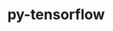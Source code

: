 ---
title: "py-tensorflow"
layout: cache
categories: [package, develop]
meta: {"compilers": ["gcc@11.4.0", "gcc@13.2.0"], "num_specs": 82, "num_specs_by_stack": {"e4s": 11, "e4s-neoverse_v1": 4, "ml-linux-aarch64-cpu": 14, "ml-linux-aarch64-cuda": 12, "ml-linux-x86_64-cpu": 14, "ml-linux-x86_64-cuda": 13, "ml-linux-x86_64-rocm": 14, "root": 82}, "oss": ["ubuntu22.04", "ubuntu24.04"], "platforms": ["linux"], "stacks": ["e4s", "e4s-neoverse_v1", "ml-linux-aarch64-cpu", "ml-linux-aarch64-cuda", "ml-linux-x86_64-cpu", "ml-linux-x86_64-cuda", "ml-linux-x86_64-rocm", "root"], "targets": ["aarch64", "neoverse_v1", "x86_64_v3"], "versions": ["2.16.2", "2.18.0", "2.18.0-rocm-enhanced"]}
spec_details: [{"compiler": "gcc@13.2.0", "hash": "277ghmo4fo4wp6eezctsyyyfr2fnono6", "os": "ubuntu24.04", "platform": "linux", "size": "-", "stacks": ["ml-linux-aarch64-cuda", "root"], "target": "aarch64", "variants": ["~android", "build_system=generic", "~computecpp", "+cuda", "cuda_arch:=80", "+dynamic_kernels", "~gcp", "~gdr", "~ios", "~jemalloc", "~mkl", "~monolithic", "~mpi", "+nccl", "~ngraph", "~numa", "~opencl", "patches:=2017b3e,e061875", "~rocm", "~tensorrt", "~verbs", "+xla"], "versions": ["2.18.0"]}, {"compiler": "gcc@13.2.0", "hash": "2meh7m5z6cycvd5pll6fggfbb4isans2", "os": "ubuntu24.04", "platform": "linux", "size": "-", "stacks": ["ml-linux-aarch64-cpu", "root"], "target": "aarch64", "variants": ["~android", "build_system=generic", "~computecpp", "~cuda", "+dynamic_kernels", "~gcp", "~gdr", "~ios", "~jemalloc", "~mkl", "~monolithic", "~mpi", "~nccl", "~ngraph", "~numa", "~opencl", "patches:=2017b3e,e061875", "~rocm", "~tensorrt", "~verbs", "+xla"], "versions": ["2.18.0"]}, {"compiler": "gcc@13.2.0", "hash": "344tdjnmjvqwqbdm5mnxhayjufgvpbpt", "os": "ubuntu24.04", "platform": "linux", "size": "-", "stacks": ["ml-linux-x86_64-cuda", "root"], "target": "x86_64_v3", "variants": ["~android", "build_system=generic", "~computecpp", "+cuda", "cuda_arch:=80", "+dynamic_kernels", "~gcp", "~gdr", "~ios", "~jemalloc", "~mkl", "~monolithic", "~mpi", "+nccl", "~ngraph", "~numa", "~opencl", "patches:=2017b3e,e061875", "~rocm", "~tensorrt", "~verbs", "+xla"], "versions": ["2.18.0"]}, {"compiler": "gcc@13.2.0", "hash": "3htnwcgt3motuex56oii7qovylmzcrs5", "os": "ubuntu24.04", "platform": "linux", "size": "-", "stacks": ["ml-linux-aarch64-cuda", "root"], "target": "aarch64", "variants": ["~android", "build_system=generic", "~computecpp", "+cuda", "cuda_arch:=80", "+dynamic_kernels", "~gcp", "~gdr", "~ios", "~jemalloc", "~mkl", "~monolithic", "~mpi", "+nccl", "~ngraph", "~numa", "~opencl", "patches:=2017b3e,e061875", "~rocm", "~tensorrt", "~verbs", "+xla"], "versions": ["2.18.0"]}, {"compiler": "gcc@13.2.0", "hash": "3jlxxfh6ewj6uly7nbwg475c43ma33vw", "os": "ubuntu24.04", "platform": "linux", "size": "-", "stacks": ["ml-linux-x86_64-rocm", "root"], "target": "x86_64_v3", "variants": ["amdgpu_target:=gfx90a", "~android", "build_system=generic", "~computecpp", "~cuda", "+dynamic_kernels", "~gcp", "~gdr", "~ios", "~jemalloc", "~mkl", "~monolithic", "~mpi", "+nccl", "~ngraph", "~numa", "~opencl", "patches:=2017b3e,34eee7f,e061875", "+rocm", "~tensorrt", "~verbs", "+xla"], "versions": ["2.18.0-rocm-enhanced"]}, {"compiler": "gcc@13.2.0", "hash": "3lc57rl3ioi2b4f3vqkqkczaknuews7o", "os": "ubuntu24.04", "platform": "linux", "size": "-", "stacks": ["ml-linux-x86_64-cuda", "root"], "target": "x86_64_v3", "variants": ["~android", "build_system=generic", "~computecpp", "+cuda", "cuda_arch:=80", "+dynamic_kernels", "~gcp", "~gdr", "~ios", "~jemalloc", "~mkl", "~monolithic", "~mpi", "+nccl", "~ngraph", "~numa", "~opencl", "patches:=2017b3e,e061875", "~rocm", "~tensorrt", "~verbs", "+xla"], "versions": ["2.18.0"]}, {"compiler": "gcc@13.2.0", "hash": "4cjqgfyu7gqjoiunnacopivjxvvc3wx7", "os": "ubuntu24.04", "platform": "linux", "size": "-", "stacks": ["ml-linux-aarch64-cuda", "root"], "target": "aarch64", "variants": ["~android", "build_system=generic", "~computecpp", "+cuda", "cuda_arch:=80", "+dynamic_kernels", "~gcp", "~gdr", "~ios", "~jemalloc", "~mkl", "~monolithic", "~mpi", "+nccl", "~ngraph", "~numa", "~opencl", "patches:=2017b3e,e061875", "~rocm", "~tensorrt", "~verbs", "+xla"], "versions": ["2.18.0"]}, {"compiler": "gcc@11.4.0", "hash": "4myzzqdqkkqtatc7knxtlnpafrpvx75b", "os": "ubuntu22.04", "platform": "linux", "size": "-", "stacks": ["e4s", "root"], "target": "x86_64_v3", "variants": ["~android", "~aws", "build_system=generic", "~computecpp", "~cuda", "+dynamic_kernels", "~gcp", "~gdr", "~hdfs", "~ios", "~jemalloc", "~mkl", "~monolithic", "+mpi", "~nccl", "~ngraph", "~numa", "~opencl", "patches:=2017b3e,e061875", "~rocm", "~tensorrt", "~verbs", "+xla"], "versions": ["2.16.2"]}, {"compiler": "gcc@13.2.0", "hash": "4rh47bdmc4h6a7aql6hti43npsmoxyd5", "os": "ubuntu24.04", "platform": "linux", "size": "-", "stacks": ["ml-linux-x86_64-cpu", "root"], "target": "x86_64_v3", "variants": ["~android", "build_system=generic", "~computecpp", "~cuda", "+dynamic_kernels", "~gcp", "~gdr", "~ios", "~jemalloc", "~mkl", "~monolithic", "~mpi", "~nccl", "~ngraph", "~numa", "~opencl", "patches:=2017b3e,e061875", "~rocm", "~tensorrt", "~verbs", "+xla"], "versions": ["2.18.0"]}, {"compiler": "gcc@13.2.0", "hash": "4shv7za4u66mferc4ts2dqkzg2ncjng4", "os": "ubuntu24.04", "platform": "linux", "size": "-", "stacks": ["ml-linux-aarch64-cpu", "root"], "target": "aarch64", "variants": ["~android", "build_system=generic", "~computecpp", "~cuda", "+dynamic_kernels", "~gcp", "~gdr", "~ios", "~jemalloc", "~mkl", "~monolithic", "~mpi", "~nccl", "~ngraph", "~numa", "~opencl", "patches:=2017b3e,e061875", "~rocm", "~tensorrt", "~verbs", "+xla"], "versions": ["2.18.0"]}, {"compiler": "gcc@13.2.0", "hash": "4wzabkc5uw52j7zihjhgmv2jwmxasm5g", "os": "ubuntu24.04", "platform": "linux", "size": "-", "stacks": ["ml-linux-x86_64-cpu", "root"], "target": "x86_64_v3", "variants": ["~android", "build_system=generic", "~computecpp", "~cuda", "+dynamic_kernels", "~gcp", "~gdr", "~ios", "~jemalloc", "~mkl", "~monolithic", "~mpi", "~nccl", "~ngraph", "~numa", "~opencl", "patches:=2017b3e,e061875", "~rocm", "~tensorrt", "~verbs", "+xla"], "versions": ["2.18.0"]}, {"compiler": "gcc@13.2.0", "hash": "6exbdhbjy7o4s636vdur545tkpvucg6k", "os": "ubuntu24.04", "platform": "linux", "size": "-", "stacks": ["ml-linux-x86_64-cpu", "root"], "target": "x86_64_v3", "variants": ["~android", "build_system=generic", "~computecpp", "~cuda", "+dynamic_kernels", "~gcp", "~gdr", "~ios", "~jemalloc", "~mkl", "~monolithic", "~mpi", "~nccl", "~ngraph", "~numa", "~opencl", "patches:=2017b3e,e061875", "~rocm", "~tensorrt", "~verbs", "+xla"], "versions": ["2.18.0"]}, {"compiler": "gcc@13.2.0", "hash": "6kvkbg6mv6d6cwsihukf42lbppp6tz6z", "os": "ubuntu24.04", "platform": "linux", "size": "-", "stacks": ["ml-linux-x86_64-cuda", "root"], "target": "x86_64_v3", "variants": ["~android", "build_system=generic", "~computecpp", "+cuda", "cuda_arch:=80", "+dynamic_kernels", "~gcp", "~gdr", "~ios", "~jemalloc", "~mkl", "~monolithic", "~mpi", "+nccl", "~ngraph", "~numa", "~opencl", "patches:=2017b3e,e061875", "~rocm", "~tensorrt", "~verbs", "+xla"], "versions": ["2.18.0"]}, {"compiler": "gcc@13.2.0", "hash": "72ddngp7gohen4edc7nfg6w5kxksuj6r", "os": "ubuntu24.04", "platform": "linux", "size": "-", "stacks": ["ml-linux-x86_64-cuda", "root"], "target": "x86_64_v3", "variants": ["~android", "build_system=generic", "~computecpp", "+cuda", "cuda_arch:=80", "+dynamic_kernels", "~gcp", "~gdr", "~ios", "~jemalloc", "~mkl", "~monolithic", "~mpi", "+nccl", "~ngraph", "~numa", "~opencl", "patches:=2017b3e,e061875", "~rocm", "~tensorrt", "~verbs", "+xla"], "versions": ["2.18.0"]}, {"compiler": "gcc@13.2.0", "hash": "7a25sdt3kgotk445uxvyndgvolbqguwu", "os": "ubuntu24.04", "platform": "linux", "size": "-", "stacks": ["ml-linux-aarch64-cpu", "root"], "target": "aarch64", "variants": ["~android", "build_system=generic", "~computecpp", "~cuda", "+dynamic_kernels", "~gcp", "~gdr", "~ios", "~jemalloc", "~mkl", "~monolithic", "~mpi", "~nccl", "~ngraph", "~numa", "~opencl", "patches:=2017b3e,e061875", "~rocm", "~tensorrt", "~verbs", "+xla"], "versions": ["2.18.0"]}, {"compiler": "gcc@13.2.0", "hash": "7fiq7jcqjmeajfhimeiupbrtf36kcnyi", "os": "ubuntu24.04", "platform": "linux", "size": "-", "stacks": ["ml-linux-x86_64-rocm", "root"], "target": "x86_64_v3", "variants": ["amdgpu_target:=gfx90a", "~android", "build_system=generic", "~computecpp", "~cuda", "+dynamic_kernels", "~gcp", "~gdr", "~ios", "~jemalloc", "~mkl", "~monolithic", "~mpi", "+nccl", "~ngraph", "~numa", "~opencl", "patches:=2017b3e,34eee7f,e061875", "+rocm", "~tensorrt", "~verbs", "+xla"], "versions": ["2.18.0-rocm-enhanced"]}, {"compiler": "gcc@11.4.0", "hash": "7r7bqk32xjjdt6yzpl5h6zaee2uzahgy", "os": "ubuntu22.04", "platform": "linux", "size": "-", "stacks": ["e4s-neoverse_v1", "root"], "target": "neoverse_v1", "variants": ["~android", "~aws", "build_system=generic", "~computecpp", "~cuda", "+dynamic_kernels", "~gcp", "~gdr", "~hdfs", "~ios", "~jemalloc", "~mkl", "~monolithic", "+mpi", "~nccl", "~ngraph", "~numa", "~opencl", "patches:=2017b3e,e538be3", "~rocm", "~tensorrt", "~verbs", "+xla"], "versions": ["2.16.2"]}, {"compiler": "gcc@13.2.0", "hash": "aityfpc5t35ank3zqj6mgtqfrqhx5fnf", "os": "ubuntu24.04", "platform": "linux", "size": "-", "stacks": ["ml-linux-x86_64-rocm", "root"], "target": "x86_64_v3", "variants": ["amdgpu_target:=gfx90a", "~android", "build_system=generic", "~computecpp", "~cuda", "+dynamic_kernels", "~gcp", "~gdr", "~ios", "~jemalloc", "~mkl", "~monolithic", "~mpi", "+nccl", "~ngraph", "~numa", "~opencl", "patches:=2017b3e,34eee7f,e061875", "+rocm", "~tensorrt", "~verbs", "+xla"], "versions": ["2.18.0-rocm-enhanced"]}, {"compiler": "gcc@13.2.0", "hash": "chdslfn4vqcasltgwdy2hkikbcat2w7f", "os": "ubuntu24.04", "platform": "linux", "size": "-", "stacks": ["ml-linux-x86_64-rocm", "root"], "target": "x86_64_v3", "variants": ["amdgpu_target:=gfx90a", "~android", "build_system=generic", "~computecpp", "~cuda", "+dynamic_kernels", "~gcp", "~gdr", "~ios", "~jemalloc", "~mkl", "~monolithic", "~mpi", "+nccl", "~ngraph", "~numa", "~opencl", "patches:=2017b3e,34eee7f,e061875", "+rocm", "~tensorrt", "~verbs", "+xla"], "versions": ["2.18.0-rocm-enhanced"]}, {"compiler": "gcc@11.4.0", "hash": "cimnqmv5nv5rflh7roq4cgpwc3b7towm", "os": "ubuntu22.04", "platform": "linux", "size": "-", "stacks": ["e4s", "root"], "target": "x86_64_v3", "variants": ["~android", "~aws", "build_system=generic", "~computecpp", "~cuda", "+dynamic_kernels", "~gcp", "~gdr", "~hdfs", "~ios", "~jemalloc", "~mkl", "~monolithic", "+mpi", "~nccl", "~ngraph", "~numa", "~opencl", "patches:=2017b3e,e061875", "~rocm", "~tensorrt", "~verbs", "+xla"], "versions": ["2.16.2"]}, {"compiler": "gcc@13.2.0", "hash": "dbksw6hxqweqpdxqmapvkgenxypbigje", "os": "ubuntu24.04", "platform": "linux", "size": "-", "stacks": ["ml-linux-x86_64-cuda", "root"], "target": "x86_64_v3", "variants": ["~android", "build_system=generic", "~computecpp", "+cuda", "cuda_arch:=80", "+dynamic_kernels", "~gcp", "~gdr", "~ios", "~jemalloc", "~mkl", "~monolithic", "~mpi", "+nccl", "~ngraph", "~numa", "~opencl", "patches:=2017b3e,e061875", "~rocm", "~tensorrt", "~verbs", "+xla"], "versions": ["2.18.0"]}, {"compiler": "gcc@13.2.0", "hash": "dqyl2rnk4z2t4g3z44qwa44v6mqfl4m3", "os": "ubuntu24.04", "platform": "linux", "size": "-", "stacks": ["ml-linux-aarch64-cuda", "root"], "target": "aarch64", "variants": ["~android", "build_system=generic", "~computecpp", "+cuda", "cuda_arch:=80", "+dynamic_kernels", "~gcp", "~gdr", "~ios", "~jemalloc", "~mkl", "~monolithic", "~mpi", "+nccl", "~ngraph", "~numa", "~opencl", "patches:=2017b3e,e061875", "~rocm", "~tensorrt", "~verbs", "+xla"], "versions": ["2.18.0"]}, {"compiler": "gcc@11.4.0", "hash": "epxbk6avvjh7en6t3zmsv2to2gg7lnet", "os": "ubuntu22.04", "platform": "linux", "size": "-", "stacks": ["e4s", "root"], "target": "x86_64_v3", "variants": ["~android", "~aws", "build_system=generic", "~computecpp", "~cuda", "+dynamic_kernels", "~gcp", "~gdr", "~hdfs", "~ios", "~jemalloc", "~mkl", "~monolithic", "+mpi", "~nccl", "~ngraph", "~numa", "~opencl", "patches:=2017b3e,e061875", "~rocm", "~tensorrt", "~verbs", "+xla"], "versions": ["2.16.2"]}, {"compiler": "gcc@11.4.0", "hash": "fgpoe4zi3vaotgb3tfu47yaggyzl4gk3", "os": "ubuntu22.04", "platform": "linux", "size": "-", "stacks": ["e4s", "root"], "target": "x86_64_v3", "variants": ["~android", "~aws", "build_system=generic", "~computecpp", "~cuda", "+dynamic_kernels", "~gcp", "~gdr", "~hdfs", "~ios", "~jemalloc", "~mkl", "~monolithic", "+mpi", "~nccl", "~ngraph", "~numa", "~opencl", "patches:=2017b3e,e061875", "~rocm", "~tensorrt", "~verbs", "+xla"], "versions": ["2.16.2"]}, {"compiler": "gcc@13.2.0", "hash": "ft73glndjzqt4baiccd46sk6yavn23gu", "os": "ubuntu24.04", "platform": "linux", "size": "-", "stacks": ["ml-linux-x86_64-cuda", "root"], "target": "x86_64_v3", "variants": ["~android", "build_system=generic", "~computecpp", "+cuda", "cuda_arch:=80", "+dynamic_kernels", "~gcp", "~gdr", "~ios", "~jemalloc", "~mkl", "~monolithic", "~mpi", "+nccl", "~ngraph", "~numa", "~opencl", "patches:=2017b3e,e061875", "~rocm", "~tensorrt", "~verbs", "+xla"], "versions": ["2.18.0"]}, {"compiler": "gcc@13.2.0", "hash": "fyogpq76bhdrbupqytgjdhz5luqyau4q", "os": "ubuntu24.04", "platform": "linux", "size": "-", "stacks": ["ml-linux-x86_64-cuda", "root"], "target": "x86_64_v3", "variants": ["~android", "build_system=generic", "~computecpp", "+cuda", "cuda_arch:=80", "+dynamic_kernels", "~gcp", "~gdr", "~ios", "~jemalloc", "~mkl", "~monolithic", "~mpi", "+nccl", "~ngraph", "~numa", "~opencl", "patches:=2017b3e,e061875", "~rocm", "~tensorrt", "~verbs", "+xla"], "versions": ["2.18.0"]}, {"compiler": "gcc@13.2.0", "hash": "g7yrpdi7otvujobsvbqcrukch7wgr6yn", "os": "ubuntu24.04", "platform": "linux", "size": "-", "stacks": ["ml-linux-x86_64-cpu", "root"], "target": "x86_64_v3", "variants": ["~android", "build_system=generic", "~computecpp", "~cuda", "+dynamic_kernels", "~gcp", "~gdr", "~ios", "~jemalloc", "~mkl", "~monolithic", "~mpi", "~nccl", "~ngraph", "~numa", "~opencl", "patches:=2017b3e,e061875", "~rocm", "~tensorrt", "~verbs", "+xla"], "versions": ["2.18.0"]}, {"compiler": "gcc@13.2.0", "hash": "gc5m4r5mv5ouz4fx4543rm6i6j5hvet5", "os": "ubuntu24.04", "platform": "linux", "size": "-", "stacks": ["ml-linux-aarch64-cpu", "root"], "target": "aarch64", "variants": ["~android", "build_system=generic", "~computecpp", "~cuda", "+dynamic_kernels", "~gcp", "~gdr", "~ios", "~jemalloc", "~mkl", "~monolithic", "~mpi", "~nccl", "~ngraph", "~numa", "~opencl", "patches:=2017b3e,e061875", "~rocm", "~tensorrt", "~verbs", "+xla"], "versions": ["2.18.0"]}, {"compiler": "gcc@13.2.0", "hash": "gjwz7ebap5bunduls7felabjpq2p64vo", "os": "ubuntu24.04", "platform": "linux", "size": "-", "stacks": ["ml-linux-x86_64-rocm", "root"], "target": "x86_64_v3", "variants": ["amdgpu_target:=gfx90a", "~android", "build_system=generic", "~computecpp", "~cuda", "+dynamic_kernels", "~gcp", "~gdr", "~ios", "~jemalloc", "~mkl", "~monolithic", "~mpi", "+nccl", "~ngraph", "~numa", "~opencl", "patches:=2017b3e,34eee7f,e061875", "+rocm", "~tensorrt", "~verbs", "+xla"], "versions": ["2.18.0-rocm-enhanced"]}, {"compiler": "gcc@13.2.0", "hash": "hv6dpr7r2mtismvkwwmsgcukqojsnbql", "os": "ubuntu24.04", "platform": "linux", "size": "-", "stacks": ["ml-linux-x86_64-rocm", "root"], "target": "x86_64_v3", "variants": ["amdgpu_target:=gfx90a", "~android", "build_system=generic", "~computecpp", "~cuda", "+dynamic_kernels", "~gcp", "~gdr", "~ios", "~jemalloc", "~mkl", "~monolithic", "~mpi", "+nccl", "~ngraph", "~numa", "~opencl", "patches:=2017b3e,34eee7f,e061875", "+rocm", "~tensorrt", "~verbs", "+xla"], "versions": ["2.18.0-rocm-enhanced"]}, {"compiler": "gcc@13.2.0", "hash": "hvxge5rahxqqi3x5pphr2wuccizedois", "os": "ubuntu24.04", "platform": "linux", "size": "-", "stacks": ["ml-linux-x86_64-cpu", "root"], "target": "x86_64_v3", "variants": ["~android", "build_system=generic", "~computecpp", "~cuda", "+dynamic_kernels", "~gcp", "~gdr", "~ios", "~jemalloc", "~mkl", "~monolithic", "~mpi", "~nccl", "~ngraph", "~numa", "~opencl", "patches:=2017b3e,e061875", "~rocm", "~tensorrt", "~verbs", "+xla"], "versions": ["2.18.0"]}, {"compiler": "gcc@11.4.0", "hash": "i3j5pixpbvcihp4nwhciulcnfkzzdxkw", "os": "ubuntu22.04", "platform": "linux", "size": "-", "stacks": ["e4s", "root"], "target": "x86_64_v3", "variants": ["~android", "~aws", "build_system=generic", "~computecpp", "~cuda", "+dynamic_kernels", "~gcp", "~gdr", "~hdfs", "~ios", "~jemalloc", "~mkl", "~monolithic", "+mpi", "~nccl", "~ngraph", "~numa", "~opencl", "patches:=2017b3e,e061875", "~rocm", "~tensorrt", "~verbs", "+xla"], "versions": ["2.16.2"]}, {"compiler": "gcc@13.2.0", "hash": "ij7nvq7omknvs52ygalgu25odt5mnpye", "os": "ubuntu24.04", "platform": "linux", "size": "-", "stacks": ["ml-linux-aarch64-cpu", "root"], "target": "aarch64", "variants": ["~android", "build_system=generic", "~computecpp", "~cuda", "+dynamic_kernels", "~gcp", "~gdr", "~ios", "~jemalloc", "~mkl", "~monolithic", "~mpi", "~nccl", "~ngraph", "~numa", "~opencl", "patches:=2017b3e,e061875", "~rocm", "~tensorrt", "~verbs", "+xla"], "versions": ["2.18.0"]}, {"compiler": "gcc@13.2.0", "hash": "ioxdgfuugqxrrd5zmlsgnowjugbnixat", "os": "ubuntu24.04", "platform": "linux", "size": "-", "stacks": ["ml-linux-x86_64-cpu", "root"], "target": "x86_64_v3", "variants": ["~android", "build_system=generic", "~computecpp", "~cuda", "+dynamic_kernels", "~gcp", "~gdr", "~ios", "~jemalloc", "~mkl", "~monolithic", "~mpi", "~nccl", "~ngraph", "~numa", "~opencl", "patches:=2017b3e,e061875", "~rocm", "~tensorrt", "~verbs", "+xla"], "versions": ["2.18.0"]}, {"compiler": "gcc@11.4.0", "hash": "j33lqgbf45dmnuq6ntsqyoaanfrjabws", "os": "ubuntu22.04", "platform": "linux", "size": "-", "stacks": ["e4s", "root"], "target": "x86_64_v3", "variants": ["~android", "~aws", "build_system=generic", "~computecpp", "~cuda", "+dynamic_kernels", "~gcp", "~gdr", "~hdfs", "~ios", "~jemalloc", "~mkl", "~monolithic", "+mpi", "~nccl", "~ngraph", "~numa", "~opencl", "patches:=2017b3e,e061875", "~rocm", "~tensorrt", "~verbs", "+xla"], "versions": ["2.16.2"]}, {"compiler": "gcc@13.2.0", "hash": "jafbrzzmtnmyuq5s7cv5fikmjklhf66z", "os": "ubuntu24.04", "platform": "linux", "size": "-", "stacks": ["ml-linux-x86_64-cuda", "root"], "target": "x86_64_v3", "variants": ["~android", "build_system=generic", "~computecpp", "+cuda", "cuda_arch:=80", "+dynamic_kernels", "~gcp", "~gdr", "~ios", "~jemalloc", "~mkl", "~monolithic", "~mpi", "+nccl", "~ngraph", "~numa", "~opencl", "patches:=2017b3e,e061875", "~rocm", "~tensorrt", "~verbs", "+xla"], "versions": ["2.18.0"]}, {"compiler": "gcc@13.2.0", "hash": "jjuuhw4gite6brngowjiwiexah6h4fu5", "os": "ubuntu24.04", "platform": "linux", "size": "-", "stacks": ["ml-linux-x86_64-rocm", "root"], "target": "x86_64_v3", "variants": ["amdgpu_target:=gfx90a", "~android", "build_system=generic", "~computecpp", "~cuda", "+dynamic_kernels", "~gcp", "~gdr", "~ios", "~jemalloc", "~mkl", "~monolithic", "~mpi", "+nccl", "~ngraph", "~numa", "~opencl", "patches:=2017b3e,34eee7f,e061875", "+rocm", "~tensorrt", "~verbs", "+xla"], "versions": ["2.18.0-rocm-enhanced"]}, {"compiler": "gcc@13.2.0", "hash": "k2ozinh4grq6gsbs6dbjatsv2pklok3q", "os": "ubuntu24.04", "platform": "linux", "size": "-", "stacks": ["ml-linux-x86_64-cpu", "root"], "target": "x86_64_v3", "variants": ["~android", "build_system=generic", "~computecpp", "~cuda", "+dynamic_kernels", "~gcp", "~gdr", "~ios", "~jemalloc", "~mkl", "~monolithic", "~mpi", "~nccl", "~ngraph", "~numa", "~opencl", "patches:=2017b3e,e061875", "~rocm", "~tensorrt", "~verbs", "+xla"], "versions": ["2.18.0"]}, {"compiler": "gcc@13.2.0", "hash": "ke62km7rjlrmmlhdglxsikexfvzdqibb", "os": "ubuntu24.04", "platform": "linux", "size": "-", "stacks": ["ml-linux-aarch64-cpu", "root"], "target": "aarch64", "variants": ["~android", "build_system=generic", "~computecpp", "~cuda", "+dynamic_kernels", "~gcp", "~gdr", "~ios", "~jemalloc", "~mkl", "~monolithic", "~mpi", "~nccl", "~ngraph", "~numa", "~opencl", "patches:=2017b3e,e061875", "~rocm", "~tensorrt", "~verbs", "+xla"], "versions": ["2.18.0"]}, {"compiler": "gcc@11.4.0", "hash": "kjzh5shmo477jp3hpbuygsxy52wpefol", "os": "ubuntu22.04", "platform": "linux", "size": "-", "stacks": ["e4s-neoverse_v1", "root"], "target": "neoverse_v1", "variants": ["~android", "~aws", "build_system=generic", "~computecpp", "~cuda", "+dynamic_kernels", "~gcp", "~gdr", "~hdfs", "~ios", "~jemalloc", "~mkl", "~monolithic", "+mpi", "~nccl", "~ngraph", "~numa", "~opencl", "patches:=2017b3e,e538be3", "~rocm", "~tensorrt", "~verbs", "+xla"], "versions": ["2.16.2"]}, {"compiler": "gcc@11.4.0", "hash": "kmz5mopwg5kq5nkqe6asbzhsguvq45sd", "os": "ubuntu22.04", "platform": "linux", "size": "-", "stacks": ["e4s", "root"], "target": "x86_64_v3", "variants": ["~android", "~aws", "build_system=generic", "~computecpp", "~cuda", "+dynamic_kernels", "~gcp", "~gdr", "~hdfs", "~ios", "~jemalloc", "~mkl", "~monolithic", "+mpi", "~nccl", "~ngraph", "~numa", "~opencl", "patches:=2017b3e,e061875", "~rocm", "~tensorrt", "~verbs", "+xla"], "versions": ["2.16.2"]}, {"compiler": "gcc@11.4.0", "hash": "lqgyd73bjubjco6yat5adotazwkyqro5", "os": "ubuntu22.04", "platform": "linux", "size": "-", "stacks": ["e4s", "root"], "target": "x86_64_v3", "variants": ["~android", "~aws", "build_system=generic", "~computecpp", "~cuda", "+dynamic_kernels", "~gcp", "~gdr", "~hdfs", "~ios", "~jemalloc", "~mkl", "~monolithic", "+mpi", "~nccl", "~ngraph", "~numa", "~opencl", "patches:=2017b3e,e061875", "~rocm", "~tensorrt", "~verbs", "+xla"], "versions": ["2.16.2"]}, {"compiler": "gcc@13.2.0", "hash": "m624poylply5bhodzblrq2qgifpmtrxj", "os": "ubuntu24.04", "platform": "linux", "size": "-", "stacks": ["ml-linux-x86_64-cpu", "root"], "target": "x86_64_v3", "variants": ["~android", "build_system=generic", "~computecpp", "~cuda", "+dynamic_kernels", "~gcp", "~gdr", "~ios", "~jemalloc", "~mkl", "~monolithic", "~mpi", "~nccl", "~ngraph", "~numa", "~opencl", "patches:=2017b3e,e061875", "~rocm", "~tensorrt", "~verbs", "+xla"], "versions": ["2.18.0"]}, {"compiler": "gcc@11.4.0", "hash": "mptlj36yvt3jjmwd2th4ai5zzr4ysa44", "os": "ubuntu22.04", "platform": "linux", "size": "-", "stacks": ["e4s-neoverse_v1", "root"], "target": "neoverse_v1", "variants": ["~android", "~aws", "build_system=generic", "~computecpp", "~cuda", "+dynamic_kernels", "~gcp", "~gdr", "~hdfs", "~ios", "~jemalloc", "~mkl", "~monolithic", "+mpi", "~nccl", "~ngraph", "~numa", "~opencl", "patches:=2017b3e,e538be3", "~rocm", "~tensorrt", "~verbs", "+xla"], "versions": ["2.16.2"]}, {"compiler": "gcc@13.2.0", "hash": "nvui6rfrbaznaefkimlcnx3e4hlfeqms", "os": "ubuntu24.04", "platform": "linux", "size": "-", "stacks": ["ml-linux-x86_64-cuda", "root"], "target": "x86_64_v3", "variants": ["~android", "build_system=generic", "~computecpp", "+cuda", "cuda_arch:=80", "+dynamic_kernels", "~gcp", "~gdr", "~ios", "~jemalloc", "~mkl", "~monolithic", "~mpi", "+nccl", "~ngraph", "~numa", "~opencl", "patches:=2017b3e,e061875", "~rocm", "~tensorrt", "~verbs", "+xla"], "versions": ["2.18.0"]}, {"compiler": "gcc@13.2.0", "hash": "o2varqo4khq7ttrvuop3jlhwyvhcn27j", "os": "ubuntu24.04", "platform": "linux", "size": "-", "stacks": ["ml-linux-aarch64-cuda", "root"], "target": "aarch64", "variants": ["~android", "build_system=generic", "~computecpp", "+cuda", "cuda_arch:=80", "+dynamic_kernels", "~gcp", "~gdr", "~ios", "~jemalloc", "~mkl", "~monolithic", "~mpi", "+nccl", "~ngraph", "~numa", "~opencl", "patches:=2017b3e,e061875", "~rocm", "~tensorrt", "~verbs", "+xla"], "versions": ["2.18.0"]}, {"compiler": "gcc@11.4.0", "hash": "o7neyy2ufiv3sgt3eyrlju3h343vpckb", "os": "ubuntu22.04", "platform": "linux", "size": "-", "stacks": ["e4s-neoverse_v1", "root"], "target": "neoverse_v1", "variants": ["~android", "~aws", "build_system=generic", "~computecpp", "~cuda", "+dynamic_kernels", "~gcp", "~gdr", "~hdfs", "~ios", "~jemalloc", "~mkl", "~monolithic", "+mpi", "~nccl", "~ngraph", "~numa", "~opencl", "patches:=2017b3e,e538be3", "~rocm", "~tensorrt", "~verbs", "+xla"], "versions": ["2.16.2"]}, {"compiler": "gcc@13.2.0", "hash": "on2ft2zqvwvzirpxrbdturznzx3lhqc5", "os": "ubuntu24.04", "platform": "linux", "size": "-", "stacks": ["ml-linux-x86_64-cpu", "root"], "target": "x86_64_v3", "variants": ["~android", "build_system=generic", "~computecpp", "~cuda", "+dynamic_kernels", "~gcp", "~gdr", "~ios", "~jemalloc", "~mkl", "~monolithic", "~mpi", "~nccl", "~ngraph", "~numa", "~opencl", "patches:=2017b3e,e061875", "~rocm", "~tensorrt", "~verbs", "+xla"], "versions": ["2.18.0"]}, {"compiler": "gcc@13.2.0", "hash": "onkofsaio5t62stduwrlwb5dysbkoqby", "os": "ubuntu24.04", "platform": "linux", "size": "-", "stacks": ["ml-linux-aarch64-cuda", "root"], "target": "aarch64", "variants": ["~android", "build_system=generic", "~computecpp", "+cuda", "cuda_arch:=80", "+dynamic_kernels", "~gcp", "~gdr", "~ios", "~jemalloc", "~mkl", "~monolithic", "~mpi", "+nccl", "~ngraph", "~numa", "~opencl", "patches:=2017b3e,e061875", "~rocm", "~tensorrt", "~verbs", "+xla"], "versions": ["2.18.0"]}, {"compiler": "gcc@13.2.0", "hash": "ovoljq4gpnft47u2jl2wky77cisagjla", "os": "ubuntu24.04", "platform": "linux", "size": "-", "stacks": ["ml-linux-aarch64-cpu", "root"], "target": "aarch64", "variants": ["~android", "build_system=generic", "~computecpp", "~cuda", "+dynamic_kernels", "~gcp", "~gdr", "~ios", "~jemalloc", "~mkl", "~monolithic", "~mpi", "~nccl", "~ngraph", "~numa", "~opencl", "patches:=2017b3e,e061875", "~rocm", "~tensorrt", "~verbs", "+xla"], "versions": ["2.18.0"]}, {"compiler": "gcc@13.2.0", "hash": "p5bn6ytbex3a6ymlbn5fwz5hu2uztbpr", "os": "ubuntu24.04", "platform": "linux", "size": "-", "stacks": ["ml-linux-aarch64-cpu", "root"], "target": "aarch64", "variants": ["~android", "build_system=generic", "~computecpp", "~cuda", "+dynamic_kernels", "~gcp", "~gdr", "~ios", "~jemalloc", "~mkl", "~monolithic", "~mpi", "~nccl", "~ngraph", "~numa", "~opencl", "patches:=2017b3e,e061875", "~rocm", "~tensorrt", "~verbs", "+xla"], "versions": ["2.18.0"]}, {"compiler": "gcc@13.2.0", "hash": "prchqxy77qbzh623k4hbtw22jstm7lfv", "os": "ubuntu24.04", "platform": "linux", "size": "-", "stacks": ["ml-linux-x86_64-rocm", "root"], "target": "x86_64_v3", "variants": ["amdgpu_target:=gfx90a", "~android", "build_system=generic", "~computecpp", "~cuda", "+dynamic_kernels", "~gcp", "~gdr", "~ios", "~jemalloc", "~mkl", "~monolithic", "~mpi", "+nccl", "~ngraph", "~numa", "~opencl", "patches:=2017b3e,34eee7f,e061875", "+rocm", "~tensorrt", "~verbs", "+xla"], "versions": ["2.18.0-rocm-enhanced"]}, {"compiler": "gcc@13.2.0", "hash": "qd2ue2tll4ehhd56ru5qek4fkbedho63", "os": "ubuntu24.04", "platform": "linux", "size": "-", "stacks": ["ml-linux-aarch64-cpu", "root"], "target": "aarch64", "variants": ["~android", "build_system=generic", "~computecpp", "~cuda", "+dynamic_kernels", "~gcp", "~gdr", "~ios", "~jemalloc", "~mkl", "~monolithic", "~mpi", "~nccl", "~ngraph", "~numa", "~opencl", "patches:=2017b3e,e061875", "~rocm", "~tensorrt", "~verbs", "+xla"], "versions": ["2.18.0"]}, {"compiler": "gcc@13.2.0", "hash": "qjjnjnzsvqa24bfjbqmn2z3sdqilgz2o", "os": "ubuntu24.04", "platform": "linux", "size": "-", "stacks": ["ml-linux-aarch64-cpu", "root"], "target": "aarch64", "variants": ["~android", "build_system=generic", "~computecpp", "~cuda", "+dynamic_kernels", "~gcp", "~gdr", "~ios", "~jemalloc", "~mkl", "~monolithic", "~mpi", "~nccl", "~ngraph", "~numa", "~opencl", "patches:=2017b3e,e061875", "~rocm", "~tensorrt", "~verbs", "+xla"], "versions": ["2.18.0"]}, {"compiler": "gcc@13.2.0", "hash": "r3r42fzwb4rounvsl3mdzljvs63jh4kt", "os": "ubuntu24.04", "platform": "linux", "size": "-", "stacks": ["ml-linux-aarch64-cuda", "root"], "target": "aarch64", "variants": ["~android", "build_system=generic", "~computecpp", "+cuda", "cuda_arch:=80", "+dynamic_kernels", "~gcp", "~gdr", "~ios", "~jemalloc", "~mkl", "~monolithic", "~mpi", "+nccl", "~ngraph", "~numa", "~opencl", "patches:=2017b3e,e061875", "~rocm", "~tensorrt", "~verbs", "+xla"], "versions": ["2.18.0"]}, {"compiler": "gcc@13.2.0", "hash": "rgddru56ricx2tb6zbu5iieyyjrbq37l", "os": "ubuntu24.04", "platform": "linux", "size": "-", "stacks": ["ml-linux-aarch64-cpu", "root"], "target": "aarch64", "variants": ["~android", "build_system=generic", "~computecpp", "~cuda", "+dynamic_kernels", "~gcp", "~gdr", "~ios", "~jemalloc", "~mkl", "~monolithic", "~mpi", "~nccl", "~ngraph", "~numa", "~opencl", "patches:=2017b3e,e061875", "~rocm", "~tensorrt", "~verbs", "+xla"], "versions": ["2.18.0"]}, {"compiler": "gcc@13.2.0", "hash": "s2ke34fdhbxelsxxjexraic3nypxcgwq", "os": "ubuntu24.04", "platform": "linux", "size": "-", "stacks": ["ml-linux-x86_64-rocm", "root"], "target": "x86_64_v3", "variants": ["amdgpu_target:=gfx90a", "~android", "build_system=generic", "~computecpp", "~cuda", "+dynamic_kernels", "~gcp", "~gdr", "~ios", "~jemalloc", "~mkl", "~monolithic", "~mpi", "+nccl", "~ngraph", "~numa", "~opencl", "patches:=2017b3e,34eee7f,e061875", "+rocm", "~tensorrt", "~verbs", "+xla"], "versions": ["2.18.0-rocm-enhanced"]}, {"compiler": "gcc@13.2.0", "hash": "sdmehnuho7ivmmerf6qwx3jcxlv6vptl", "os": "ubuntu24.04", "platform": "linux", "size": "-", "stacks": ["ml-linux-aarch64-cuda", "root"], "target": "aarch64", "variants": ["~android", "build_system=generic", "~computecpp", "+cuda", "cuda_arch:=80", "+dynamic_kernels", "~gcp", "~gdr", "~ios", "~jemalloc", "~mkl", "~monolithic", "~mpi", "+nccl", "~ngraph", "~numa", "~opencl", "patches:=2017b3e,e061875", "~rocm", "~tensorrt", "~verbs", "+xla"], "versions": ["2.18.0"]}, {"compiler": "gcc@13.2.0", "hash": "shz6e2gdkuuhdpehp76doauq43xo5edo", "os": "ubuntu24.04", "platform": "linux", "size": "-", "stacks": ["ml-linux-x86_64-cpu", "root"], "target": "x86_64_v3", "variants": ["~android", "build_system=generic", "~computecpp", "~cuda", "+dynamic_kernels", "~gcp", "~gdr", "~ios", "~jemalloc", "~mkl", "~monolithic", "~mpi", "~nccl", "~ngraph", "~numa", "~opencl", "patches:=2017b3e,e061875", "~rocm", "~tensorrt", "~verbs", "+xla"], "versions": ["2.18.0"]}, {"compiler": "gcc@11.4.0", "hash": "sprxkgdff5qovyu3poez4buuw3evivou", "os": "ubuntu22.04", "platform": "linux", "size": "-", "stacks": ["e4s", "root"], "target": "x86_64_v3", "variants": ["~android", "~aws", "build_system=generic", "~computecpp", "~cuda", "+dynamic_kernels", "~gcp", "~gdr", "~hdfs", "~ios", "~jemalloc", "~mkl", "~monolithic", "+mpi", "~nccl", "~ngraph", "~numa", "~opencl", "patches:=2017b3e,e061875", "~rocm", "~tensorrt", "~verbs", "+xla"], "versions": ["2.16.2"]}, {"compiler": "gcc@13.2.0", "hash": "sqnzrfwm4x5mifcwemtm54atvb4ekjls", "os": "ubuntu24.04", "platform": "linux", "size": "-", "stacks": ["ml-linux-x86_64-cpu", "root"], "target": "x86_64_v3", "variants": ["~android", "build_system=generic", "~computecpp", "~cuda", "+dynamic_kernels", "~gcp", "~gdr", "~ios", "~jemalloc", "~mkl", "~monolithic", "~mpi", "~nccl", "~ngraph", "~numa", "~opencl", "patches:=2017b3e,e061875", "~rocm", "~tensorrt", "~verbs", "+xla"], "versions": ["2.18.0"]}, {"compiler": "gcc@13.2.0", "hash": "syc2esvxyb2cclvmfi5ojewbgp26os36", "os": "ubuntu24.04", "platform": "linux", "size": "-", "stacks": ["ml-linux-x86_64-cpu", "root"], "target": "x86_64_v3", "variants": ["~android", "build_system=generic", "~computecpp", "~cuda", "+dynamic_kernels", "~gcp", "~gdr", "~ios", "~jemalloc", "~mkl", "~monolithic", "~mpi", "~nccl", "~ngraph", "~numa", "~opencl", "patches:=2017b3e,e061875", "~rocm", "~tensorrt", "~verbs", "+xla"], "versions": ["2.18.0"]}, {"compiler": "gcc@13.2.0", "hash": "tgcnx4bbq7op4rjairfmrq7mehb2mlat", "os": "ubuntu24.04", "platform": "linux", "size": "-", "stacks": ["ml-linux-x86_64-rocm", "root"], "target": "x86_64_v3", "variants": ["amdgpu_target:=gfx90a", "~android", "build_system=generic", "~computecpp", "~cuda", "+dynamic_kernels", "~gcp", "~gdr", "~ios", "~jemalloc", "~mkl", "~monolithic", "~mpi", "+nccl", "~ngraph", "~numa", "~opencl", "patches:=2017b3e,34eee7f,e061875", "+rocm", "~tensorrt", "~verbs", "+xla"], "versions": ["2.18.0-rocm-enhanced"]}, {"compiler": "gcc@13.2.0", "hash": "tv7vyxbkvq6z5zs6qlhhtjmt4pjzegef", "os": "ubuntu24.04", "platform": "linux", "size": "-", "stacks": ["ml-linux-x86_64-cuda", "root"], "target": "x86_64_v3", "variants": ["~android", "build_system=generic", "~computecpp", "+cuda", "cuda_arch:=80", "+dynamic_kernels", "~gcp", "~gdr", "~ios", "~jemalloc", "~mkl", "~monolithic", "~mpi", "+nccl", "~ngraph", "~numa", "~opencl", "patches:=2017b3e,e061875", "~rocm", "~tensorrt", "~verbs", "+xla"], "versions": ["2.18.0"]}, {"compiler": "gcc@13.2.0", "hash": "ubzltc6tlo7aosghexjs6od3ntvx4k7y", "os": "ubuntu24.04", "platform": "linux", "size": "-", "stacks": ["ml-linux-x86_64-rocm", "root"], "target": "x86_64_v3", "variants": ["amdgpu_target:=gfx90a", "~android", "build_system=generic", "~computecpp", "~cuda", "+dynamic_kernels", "~gcp", "~gdr", "~ios", "~jemalloc", "~mkl", "~monolithic", "~mpi", "+nccl", "~ngraph", "~numa", "~opencl", "patches:=2017b3e,34eee7f,e061875", "+rocm", "~tensorrt", "~verbs", "+xla"], "versions": ["2.18.0-rocm-enhanced"]}, {"compiler": "gcc@13.2.0", "hash": "ugxdzil5te26hdy7277xfdtg6iotkpml", "os": "ubuntu24.04", "platform": "linux", "size": "-", "stacks": ["ml-linux-x86_64-rocm", "root"], "target": "x86_64_v3", "variants": ["amdgpu_target:=gfx90a", "~android", "build_system=generic", "~computecpp", "~cuda", "+dynamic_kernels", "~gcp", "~gdr", "~ios", "~jemalloc", "~mkl", "~monolithic", "~mpi", "+nccl", "~ngraph", "~numa", "~opencl", "patches:=2017b3e,34eee7f,e061875", "+rocm", "~tensorrt", "~verbs", "+xla"], "versions": ["2.18.0-rocm-enhanced"]}, {"compiler": "gcc@13.2.0", "hash": "ultgndpdwpiv2ad45sfvmvzo7eosj3by", "os": "ubuntu24.04", "platform": "linux", "size": "-", "stacks": ["ml-linux-aarch64-cpu", "root"], "target": "aarch64", "variants": ["~android", "build_system=generic", "~computecpp", "~cuda", "+dynamic_kernels", "~gcp", "~gdr", "~ios", "~jemalloc", "~mkl", "~monolithic", "~mpi", "~nccl", "~ngraph", "~numa", "~opencl", "patches:=2017b3e,e061875", "~rocm", "~tensorrt", "~verbs", "+xla"], "versions": ["2.18.0"]}, {"compiler": "gcc@13.2.0", "hash": "uu3ullzitbezh3zbkrjlqodp7mxo4oj2", "os": "ubuntu24.04", "platform": "linux", "size": "-", "stacks": ["ml-linux-aarch64-cuda", "root"], "target": "aarch64", "variants": ["~android", "build_system=generic", "~computecpp", "+cuda", "cuda_arch:=80", "+dynamic_kernels", "~gcp", "~gdr", "~ios", "~jemalloc", "~mkl", "~monolithic", "~mpi", "+nccl", "~ngraph", "~numa", "~opencl", "patches:=2017b3e,e061875", "~rocm", "~tensorrt", "~verbs", "+xla"], "versions": ["2.18.0"]}, {"compiler": "gcc@13.2.0", "hash": "uwtsfoaatfhrakyk5srnxf6o6t3lzyev", "os": "ubuntu24.04", "platform": "linux", "size": "-", "stacks": ["ml-linux-aarch64-cpu", "root"], "target": "aarch64", "variants": ["~android", "build_system=generic", "~computecpp", "~cuda", "+dynamic_kernels", "~gcp", "~gdr", "~ios", "~jemalloc", "~mkl", "~monolithic", "~mpi", "~nccl", "~ngraph", "~numa", "~opencl", "patches:=2017b3e,e061875", "~rocm", "~tensorrt", "~verbs", "+xla"], "versions": ["2.18.0"]}, {"compiler": "gcc@13.2.0", "hash": "uynibrpoyrlfmsr7f2nwuwzsgwqdvhwl", "os": "ubuntu24.04", "platform": "linux", "size": "-", "stacks": ["ml-linux-aarch64-cpu", "root"], "target": "aarch64", "variants": ["~android", "build_system=generic", "~computecpp", "~cuda", "+dynamic_kernels", "~gcp", "~gdr", "~ios", "~jemalloc", "~mkl", "~monolithic", "~mpi", "~nccl", "~ngraph", "~numa", "~opencl", "patches:=2017b3e,e061875", "~rocm", "~tensorrt", "~verbs", "+xla"], "versions": ["2.18.0"]}, {"compiler": "gcc@11.4.0", "hash": "v3t6vlvsxb6nh3ijaue3e75edurqtxx4", "os": "ubuntu22.04", "platform": "linux", "size": "-", "stacks": ["e4s", "root"], "target": "x86_64_v3", "variants": ["~android", "~aws", "build_system=generic", "~computecpp", "~cuda", "+dynamic_kernels", "~gcp", "~gdr", "~hdfs", "~ios", "~jemalloc", "~mkl", "~monolithic", "+mpi", "~nccl", "~ngraph", "~numa", "~opencl", "patches:=2017b3e,e061875", "~rocm", "~tensorrt", "~verbs", "+xla"], "versions": ["2.16.2"]}, {"compiler": "gcc@13.2.0", "hash": "vnevy5oxjsewfudlhek3kzdsj3yk44il", "os": "ubuntu24.04", "platform": "linux", "size": "-", "stacks": ["ml-linux-x86_64-rocm", "root"], "target": "x86_64_v3", "variants": ["amdgpu_target:=gfx90a", "~android", "build_system=generic", "~computecpp", "~cuda", "+dynamic_kernels", "~gcp", "~gdr", "~ios", "~jemalloc", "~mkl", "~monolithic", "~mpi", "+nccl", "~ngraph", "~numa", "~opencl", "patches:=2017b3e,34eee7f,e061875", "+rocm", "~tensorrt", "~verbs", "+xla"], "versions": ["2.18.0-rocm-enhanced"]}, {"compiler": "gcc@11.4.0", "hash": "w6mqduutv47xmnqz7wxms2npl2vifoup", "os": "ubuntu22.04", "platform": "linux", "size": "-", "stacks": ["e4s", "root"], "target": "x86_64_v3", "variants": ["~android", "~aws", "build_system=generic", "~computecpp", "~cuda", "+dynamic_kernels", "~gcp", "~gdr", "~hdfs", "~ios", "~jemalloc", "~mkl", "~monolithic", "+mpi", "~nccl", "~ngraph", "~numa", "~opencl", "patches:=2017b3e,e061875", "~rocm", "~tensorrt", "~verbs", "+xla"], "versions": ["2.16.2"]}, {"compiler": "gcc@13.2.0", "hash": "wugkc4s34uk3dhcos6jypstnatocakzm", "os": "ubuntu24.04", "platform": "linux", "size": "-", "stacks": ["ml-linux-x86_64-cuda", "root"], "target": "x86_64_v3", "variants": ["~android", "build_system=generic", "~computecpp", "+cuda", "cuda_arch:=80", "+dynamic_kernels", "~gcp", "~gdr", "~ios", "~jemalloc", "~mkl", "~monolithic", "~mpi", "+nccl", "~ngraph", "~numa", "~opencl", "patches:=2017b3e,e061875", "~rocm", "~tensorrt", "~verbs", "+xla"], "versions": ["2.18.0"]}, {"compiler": "gcc@13.2.0", "hash": "xviomiphkao5t67sgpbytpzbn7g2shcd", "os": "ubuntu24.04", "platform": "linux", "size": "-", "stacks": ["ml-linux-x86_64-cuda", "root"], "target": "x86_64_v3", "variants": ["~android", "build_system=generic", "~computecpp", "+cuda", "cuda_arch:=80", "+dynamic_kernels", "~gcp", "~gdr", "~ios", "~jemalloc", "~mkl", "~monolithic", "~mpi", "+nccl", "~ngraph", "~numa", "~opencl", "patches:=2017b3e,e061875", "~rocm", "~tensorrt", "~verbs", "+xla"], "versions": ["2.18.0"]}, {"compiler": "gcc@13.2.0", "hash": "xw6cquwxc766tvntuinu47mnnirfsk7l", "os": "ubuntu24.04", "platform": "linux", "size": "-", "stacks": ["ml-linux-x86_64-cpu", "root"], "target": "x86_64_v3", "variants": ["~android", "build_system=generic", "~computecpp", "~cuda", "+dynamic_kernels", "~gcp", "~gdr", "~ios", "~jemalloc", "~mkl", "~monolithic", "~mpi", "~nccl", "~ngraph", "~numa", "~opencl", "patches:=2017b3e,e061875", "~rocm", "~tensorrt", "~verbs", "+xla"], "versions": ["2.18.0"]}, {"compiler": "gcc@13.2.0", "hash": "y5xzd5ldm4mu6jtqgi2hrkmjzovlix6l", "os": "ubuntu24.04", "platform": "linux", "size": "-", "stacks": ["ml-linux-x86_64-cuda", "root"], "target": "x86_64_v3", "variants": ["~android", "build_system=generic", "~computecpp", "+cuda", "cuda_arch:=80", "+dynamic_kernels", "~gcp", "~gdr", "~ios", "~jemalloc", "~mkl", "~monolithic", "~mpi", "+nccl", "~ngraph", "~numa", "~opencl", "patches:=2017b3e,e061875", "~rocm", "~tensorrt", "~verbs", "+xla"], "versions": ["2.18.0"]}, {"compiler": "gcc@13.2.0", "hash": "yql3lpl3c6dq57vp5swwxfoq5ppceuug", "os": "ubuntu24.04", "platform": "linux", "size": "-", "stacks": ["ml-linux-aarch64-cuda", "root"], "target": "aarch64", "variants": ["~android", "build_system=generic", "~computecpp", "+cuda", "cuda_arch:=80", "+dynamic_kernels", "~gcp", "~gdr", "~ios", "~jemalloc", "~mkl", "~monolithic", "~mpi", "+nccl", "~ngraph", "~numa", "~opencl", "patches:=2017b3e,e061875", "~rocm", "~tensorrt", "~verbs", "+xla"], "versions": ["2.18.0"]}, {"compiler": "gcc@13.2.0", "hash": "yqs3v2kqufx4mw4oykpnxhdixslzzjts", "os": "ubuntu24.04", "platform": "linux", "size": "-", "stacks": ["ml-linux-aarch64-cuda", "root"], "target": "aarch64", "variants": ["~android", "build_system=generic", "~computecpp", "+cuda", "cuda_arch:=80", "+dynamic_kernels", "~gcp", "~gdr", "~ios", "~jemalloc", "~mkl", "~monolithic", "~mpi", "+nccl", "~ngraph", "~numa", "~opencl", "patches:=2017b3e,e061875", "~rocm", "~tensorrt", "~verbs", "+xla"], "versions": ["2.18.0"]}, {"compiler": "gcc@13.2.0", "hash": "zbqvuxhhq5cktycvhefz34cthic67cfa", "os": "ubuntu24.04", "platform": "linux", "size": "-", "stacks": ["ml-linux-aarch64-cuda", "root"], "target": "aarch64", "variants": ["~android", "build_system=generic", "~computecpp", "+cuda", "cuda_arch:=80", "+dynamic_kernels", "~gcp", "~gdr", "~ios", "~jemalloc", "~mkl", "~monolithic", "~mpi", "+nccl", "~ngraph", "~numa", "~opencl", "patches:=2017b3e,e061875", "~rocm", "~tensorrt", "~verbs", "+xla"], "versions": ["2.18.0"]}, {"compiler": "gcc@13.2.0", "hash": "zjnl5b2wpjktjjrdfu2hbuiavjwqj4ey", "os": "ubuntu24.04", "platform": "linux", "size": "-", "stacks": ["ml-linux-x86_64-cpu", "root"], "target": "x86_64_v3", "variants": ["~android", "build_system=generic", "~computecpp", "~cuda", "+dynamic_kernels", "~gcp", "~gdr", "~ios", "~jemalloc", "~mkl", "~monolithic", "~mpi", "~nccl", "~ngraph", "~numa", "~opencl", "patches:=2017b3e,e061875", "~rocm", "~tensorrt", "~verbs", "+xla"], "versions": ["2.18.0"]}, {"compiler": "gcc@13.2.0", "hash": "zzm2zhaf477mdb2v2iyklxjnppouuay7", "os": "ubuntu24.04", "platform": "linux", "size": "-", "stacks": ["ml-linux-x86_64-rocm", "root"], "target": "x86_64_v3", "variants": ["amdgpu_target:=gfx90a", "~android", "build_system=generic", "~computecpp", "~cuda", "+dynamic_kernels", "~gcp", "~gdr", "~ios", "~jemalloc", "~mkl", "~monolithic", "~mpi", "+nccl", "~ngraph", "~numa", "~opencl", "patches:=2017b3e,34eee7f,e061875", "+rocm", "~tensorrt", "~verbs", "+xla"], "versions": ["2.18.0-rocm-enhanced"]}]
---